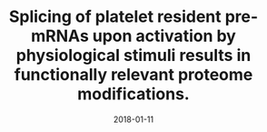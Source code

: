 ---
doi: 10.1038/s41598-017-18985-5
journal: Scientific reports
title: Splicing of platelet resident pre-mRNAs upon activation by physiological stimuli results in functionally relevant proteome modifications.
date: 2018-01-11
authors: Nassa, G, Giurato, G, Cimmino, G, Rizzo, F, Ravo, M, Salvati, A, Nyman, TA, Zhu, Y, Vesterlund, M, Lehtiö, J, Golino, P, Weisz, A, Tarallo, R
---